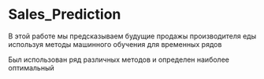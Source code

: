 # Sales_Prediction

В этой работе мы предсказываем будущие продажы производителя еды используя методы машинного обучения для временных рядов

Был использован ряд различных методов и определен наиболее оптимальный

